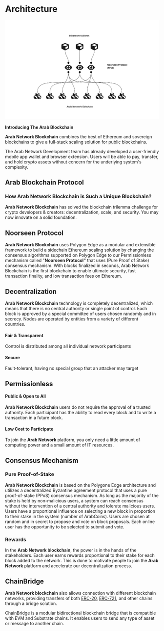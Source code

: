 # Architecture

![](<../../../.gitbook/assets/Untitled (10).jpg>)

**Introducing The Arab Blockchain**

**Arab Network Blockchain** combines the best of Ethereum and sovereign blockchains to give a full-stack scaling solution for public blockchains. &#x20;

The Arab Network Development team has already developed a user-friendly mobile app wallet and browser extension. Users will be able to pay, transfer, and hold crypto assets without concern for the underlying system's complexity.

## **Arab Blockchain Protocol**

### **How** Arab Network Blockchain is Such a Unique Blockchain? <a href="#why-is-algorand-such-a-unique-blockchain" id="why-is-algorand-such-a-unique-blockchain"></a>

**Arab Network Blockchain** has solved the blockchain trilemma challenge for crypto developers & creators: decentralization, scale, and security. You may now innovate on a solid foundation.

## **Noorseen Protocol**

**Arab Network Blockchain** uses Polygon Edge as a modular and extensible framework to build a sidechain Ethereum scaling solution by changing the consensus algorithms supported on Polygon Edge to our Permissionless mechanism called "**Noorseen Protocol"** that uses (Pure Proof of Stake) consensus mechanism. With blocks finalized in seconds, Arab Network Blockchain is the first blockchain to enable ultimate security, fast transaction finality, and low transaction fees on Ethereum.

## Decentralization <a href="#decentralization" id="decentralization"></a>

**Arab Network Blockchain** technology is completely decentralized, which means that there is no central authority or single point of control. Each block is approved by a special committee of users chosen randomly and in secrecy. Nodes are operated by entities from a variety of different countries.

#### Fair & Transparent <a href="#fair-transparent" id="fair-transparent"></a>

Control is distributed among all individual network participants

#### Secure <a href="#secure" id="secure"></a>

Fault-tolerant, having no special group that an attacker may target

## Permissionless <a href="#permissionless" id="permissionless"></a>

#### Public & Open to All <a href="#public-open-to-all" id="public-open-to-all"></a>

**Arab Network Blockchain** users do not require the approval of a trusted authority. Each participant has the ability to read every block and to write a transaction in a future block.

#### Low Cost to Participate <a href="#low-cost-to-participate" id="low-cost-to-participate"></a>

To join the **Arab Network** platform, you only need a little amount of computing power and a small amount of IT resources.

## **Consensus Mechanism**

### Pure Proof-of-Stake <a href="#pure-proof-of-stake" id="pure-proof-of-stake"></a>

**Arab Network Blockchain** is based on the Polygone Edge architecture and utilizes a decentralized Byzantine agreement protocol that uses a pure proof-of-stake (PPoS) consensus mechanism. As long as the majority of the stake is held by non-malicious users, a system can reach consensus without the intervention of a central authority and tolerate malicious users. Users have a proportional influence on selecting a new block in proportion to their stake in the system (number of ArabCoins). Users are chosen at random and in secret to propose and vote on block proposals. Each online user has the opportunity to be selected to submit and vote.

### Rewards <a href="#rewards" id="rewards"></a>

In the **Arab Network blockchain**, the power is in the hands of the stakeholders. Each user earns rewards proportional to their stake for each block added to the network. This is done to motivate people to join the **Arab Network** platform and accelerate our decentralization process.

## **ChainBridge**

**Arab Network blockchain** also allows connection with different blockchain networks, providing transfers of both [ERC-20](https://ethereum.org/en/developers/docs/standards/tokens/erc-20), [ERC-721](https://ethereum.org/en/developers/docs/standards/tokens/erc-721)**,** and other chains through a bridge solution.

ChainBridge is a modular bidirectional blockchain bridge that is compatible with EVM and Substrate chains. It enables users to send any type of asset or message to another chain.
